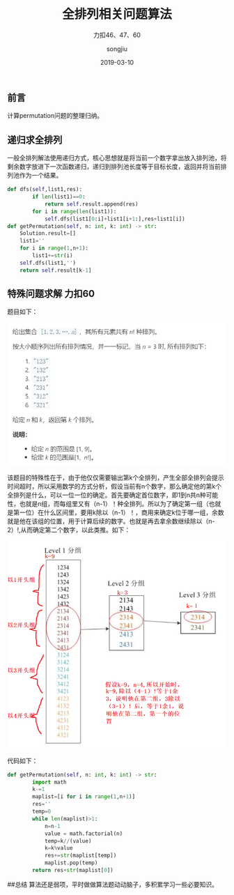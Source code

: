 ﻿---
layout:     post
title:      全排列相关问题算法
subtitle:   力扣46、47、60 
date:       2019-03-10
author:     songjiu
header-img: img/post-bg-cook.jpg
catalog: true
tags:
    - 算法
---

## 前言
计算permutation问题的整理归纳。



## 递归求全排列

一般全排列解法使用递归方式，核心思想就是将当前一个数字拿出放入排列池，将剩余数字放进下一次函数递归，递归到排列池长度等于目标长度，返回并将当前排列池作为一个结果。
```python
def dfs(self,list1,res):
        if len(list1)==0:
            return self.result.append(res)
        for i in range(len(list1)):
            self.dfs(list1[0:i]+list1[i+1:],res+list1[i])
def getPermutation(self, n: int, k: int) -> str:
    Solution.result=[]
    list1=''
    for i in range(1,n+1):
        list1+=str(i)
    self.dfs(list1,'')
    return self.result[k-1]
```
## 特殊问题求解 力扣60 
题目如下：

![](/img/qpl1.jpg)

该题目的特殊性在于，由于他仅仅需要输出第k个全排列，产生全部全排列会提示时间超时，所以采用数学的方式分析，假设当前有n个数字，那么确定他的第k个全排列是什么，可以一位一位的确定。首先要确定首位数字，即1到n共n种可能性，也就是n组，而每组里又有（n-1）！种全排列。所以为了确定第一组（也就是第一位）在什么区间里，要用k除以（n-1）！，商用来确定k位于哪一组，余数就是他在该组的位置，用于计算后续的数字。也就是再去拿余数继续除以（n-2）!,从而确定第二个数字，以此类推。如下：

![](/img/qpl2.jpg)

代码如下：
```python
def getPermutation(self, n: int, k: int) -> str:
        import math
        k-=1
        maplist=[i for i in range(1,n+1)]
        res=''
        temp=0
        while len(maplist)>1:
            n=n-1
            value = math.factorial(n)
            temp=k//(value)
            k=k%value
            res+=str(maplist[temp])
            maplist.pop(temp)
        return res+str(maplist[0])
```

##总结
算法还是弱项，平时做做算法题动动脑子，多积累学习一些必要知识。

